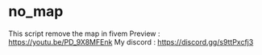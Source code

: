 # no_map
This script remove the map in fivem
Preview : https://youtu.be/PD_9X8MFEnk
My discord : https://discord.gg/s9ttPxcfj3
